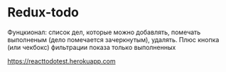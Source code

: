 # Redux-todo

Фунцкионал: список дел, которые можно добавлять, помечать выполненым (дело помечается зачеркнутым), удалять. Плюс кнопка (или чекбокс) фильтрации показа только выполненных

https://reacttodotest.herokuapp.com